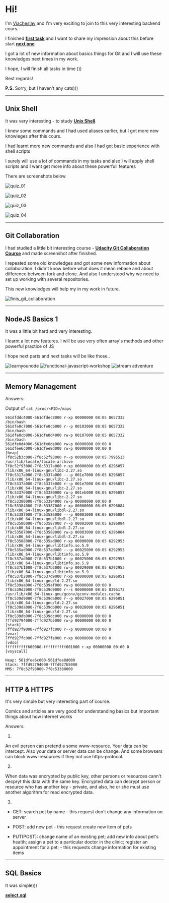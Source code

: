 Hi!
===
I'm [Viacheslav](https://github.com/ViacheslavIT) and I'm very exciting to join
to this very interesting backend cours.

I finished [**first task**](https://github.com/kottans/backend/blob/master/tasks/git-intro.md)
and I want to share my impression about this before start
[**next one**](https://github.com/kottans/backend/blob/master/tasks/unix-shell.md)

I got a lot of new information about basics things for Git and I will use these
knowledges next times in my work.

I hope, I will finish all tasks in time )))

Best regards!

**P.S.** Sorry, but I haven't any cats)))

---
## Unix Shell ##
It was very interesting - to study [**Unix Shell**](https://github.com/kottans/backend/blob/master/tasks/unix-shell.md).

I knew some commands and I had used aliases earlier, but I got more new knowleges after this cours.

I had learnt more new commands and also I had got basic experience with shell scripts

I surely will use a lot of commands in my tasks and also I will apply shell scripts and I want get more info about these powerfull features

There are screenshots below

![**quiz_01**](https://github.com/ViacheslavIT/kottans-backend/blob/master/task_unix_shell/quiz_01.png "quiz_01")

![**quiz_02**](https://github.com/ViacheslavIT/kottans-backend/blob/master/task_unix_shell/quiz_02.png "quiz_02")

![**quiz_03**](https://github.com/ViacheslavIT/kottans-backend/blob/master/task_unix_shell/quiz_03.png "quiz_03")

![**quiz_04**](https://github.com/ViacheslavIT/kottans-backend/blob/master/task_unix_shell/quiz_04.png "quiz_04")

---
## Git Collaboration ##
I had studied a little bit interesting course - [**Udacity Git Collaboration Course**](https://classroom.udacity.com/courses/ud456)
and made screenshot after finished.

I repeated some old knowledges and got some new information about collaboration.
I didn't know before what does it mean rebase and about difference between fork and clone.
And also I understood why we need to set up working with several repositories.

This new knowledges will help my in my work in future.

![**finis_git_collaboration**](https://github.com/ViacheslavIT/kottans-backend/blob/master/task_git_collaboration/git_collaboration_finish.png "finis_git_collaboration")

---
## NodeJS Basics 1 ##
It was a little bit hard and very interesting.

I learnt a lot new features. I will be use very often array's methods and other powerful practice of JS

I hope next parts and next tasks will be like those..

![**learnyounode**](https://github.com/ViacheslavIT/kottans-backend/blob/master/node_basic_1/node_01.png "learnyounode")
![**functional-javascript-workshop**](https://github.com/ViacheslavIT/kottans-backend/blob/master/node_basic_1/node_02.png "functional-javascript-workshop")
![**stream adventure**](https://github.com/ViacheslavIT/kottans-backend/blob/master/node_basic_1/node_03.png "stream adventure")

---
## Memory Management ##
Answers:




Output of `cat /proc/<PID>/maps`
```
561dfddc4000-561dfdec8000 r-xp 00000000 08:05 8657332                    /bin/bash
561dfe0c7000-561dfe0cb000 r--p 00103000 08:05 8657332                    /bin/bash
561dfe0cb000-561dfe0d4000 rw-p 00107000 08:05 8657332                    /bin/bash
561dfe0d4000-561dfe0de000 rw-p 00000000 00:00 0
561dfee6c000-561dfee8d000 rw-p 00000000 00:00 0                          [heap]
7f8c52b3c000-7f8c52f93000 r--p 00000000 08:05 7995513                    /usr/lib/locale/locale-archive
7f8c52f93000-7f8c5317a000 r-xp 00000000 08:05 6296057                    /lib/x86_64-linux-gnu/libc-2.27.so
7f8c5317a000-7f8c5337a000 ---p 001e7000 08:05 6296057                    /lib/x86_64-linux-gnu/libc-2.27.so
7f8c5337a000-7f8c5337e000 r--p 001e7000 08:05 6296057                    /lib/x86_64-linux-gnu/libc-2.27.so
7f8c5337e000-7f8c53380000 rw-p 001eb000 08:05 6296057                    /lib/x86_64-linux-gnu/libc-2.27.so
7f8c53380000-7f8c53384000 rw-p 00000000 00:00 0
7f8c53384000-7f8c53387000 r-xp 00000000 08:05 6296084                    /lib/x86_64-linux-gnu/libdl-2.27.so
7f8c53387000-7f8c53586000 ---p 00003000 08:05 6296084                    /lib/x86_64-linux-gnu/libdl-2.27.so
7f8c53586000-7f8c53587000 r--p 00002000 08:05 6296084                    /lib/x86_64-linux-gnu/libdl-2.27.so
7f8c53587000-7f8c53588000 rw-p 00003000 08:05 6296084                    /lib/x86_64-linux-gnu/libdl-2.27.so
7f8c53588000-7f8c535ad000 r-xp 00000000 08:05 6292953                    /lib/x86_64-linux-gnu/libtinfo.so.5.9
7f8c535ad000-7f8c537ad000 ---p 00025000 08:05 6292953                    /lib/x86_64-linux-gnu/libtinfo.so.5.9
7f8c537ad000-7f8c537b1000 r--p 00025000 08:05 6292953                    /lib/x86_64-linux-gnu/libtinfo.so.5.9
7f8c537b1000-7f8c537b2000 rw-p 00029000 08:05 6292953                    /lib/x86_64-linux-gnu/libtinfo.so.5.9
7f8c537b2000-7f8c537d9000 r-xp 00000000 08:05 6296051                    /lib/x86_64-linux-gnu/ld-2.27.so
7f8c539aa000-7f8c539af000 rw-p 00000000 00:00 0
7f8c539d2000-7f8c539d9000 r--s 00000000 08:05 8396172                    /usr/lib/x86_64-linux-gnu/gconv/gconv-modules.cache
7f8c539d9000-7f8c539da000 r--p 00027000 08:05 6296051                    /lib/x86_64-linux-gnu/ld-2.27.so
7f8c539da000-7f8c539db000 rw-p 00028000 08:05 6296051                    /lib/x86_64-linux-gnu/ld-2.27.so
7f8c539db000-7f8c539dc000 rw-p 00000000 00:00 0
7ffd92794000-7ffd927b5000 rw-p 00000000 00:00 0                          [stack]
7ffd927f9000-7ffd927fc000 r--p 00000000 00:00 0                          [vvar]
7ffd927fc000-7ffd927fe000 r-xp 00000000 00:00 0                          [vdso]
ffffffffff600000-ffffffffff601000 r-xp 00000000 00:00 0                  [vsyscall]
```

```
Heap: 561dfee6c000-561dfee8d000
Stack: 7ffd92794000-7ffd927b5000
MMS: 7f8c52f93000-7f8c53380000
```

---
## HTTP & HTTPS ##
It's very simple but very interesting part of course.

Comics and articles are very good for understanding basics but important things about how internet works

Answers:

1.
An evil person can pretend a some www-resource. Your data can be intercept.
Also your data or server data can be change. And some browsers can block
www-resources if they not use https-protocol.

2.
When data was encrypted by public key, other persons or resources cann't decpryt
this data with the same key. Encrypted data can decrypt person or resource who has
another key - private, and also, he or she must use another algorithm for read
encrypted data.

3.
- GET: search pet by name - this request don't change any information on server

- POST: add new pet - this request create new item of pets

- PUT(POST): change name of an existing pet; add new info about pet's health; assign a pet to a particular doctor in the clinic; register an appointment for a pet; - this requests change information for existing items

---
## SQL Basics ##
It was simple)))

[**select.sql**](https://github.com/ViacheslavIT/kottans-backend/blob/master/sql_basics/select.sql "select.sql")
